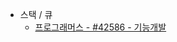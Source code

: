 
* 스택 / 큐
  * [프로그래머스 - #42586 - 기능개발](https://github.com/jimyungkoh/algorithmTeamNotes/blob/master/src/main/java/programmers/stackAndQueue/No42586.md)
